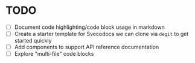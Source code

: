 # TODO

- [ ] Document code highlighting/code block usage in markdown
- [ ] Create a starter template for Svecodocs we can clone via `degit` to get started quickly
- [ ] Add components to support API reference documentation
- [ ] Explore "multi-file" code blocks
